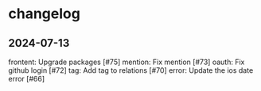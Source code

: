 # changelog


## 2024-07-13

frontent: Upgrade packages [#75]
mention: Fix mention  [#73]
oauth: Fix github login [#72]
tag: Add tag to relations [#70]
error: Update the ios date error [#66]